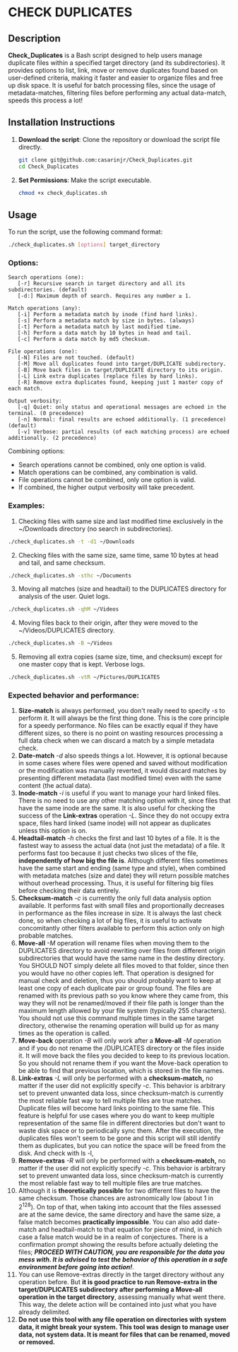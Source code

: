 # CHECK DUPLICATES

## Description
**Check_Duplicates** is a Bash script designed to help users manage duplicate files within a specified target directory (and its subdirectories).  It provides options to list, link, move or remove duplicates found based on user-defined criteria, making it faster and easier to organize files and free up disk space.
It is useful for batch processing files, since the usage of metadata-matches, filtering files before performing any actual data-match, speeds this process a lot!

## Installation Instructions
1. **Download the script**: Clone the repository or download the script file directly.
   ```bash
   git clone git@github.com:casarinjr/Check_Duplicates.git
   cd Check_Duplicates
   ```
2. **Set Permissions**: Make the script executable.
   ```bash
   chmod +x check_duplicates.sh
   ```

## Usage
To run the script, use the following command format:
```bash
./check_duplicates.sh [options] target_directory
```

### Options:
	Search operations (one):
       [-r] Recursive search in target directory and all its subdirectories. (default)
       [-d:] Maximum depth of search. Requires any number ≥ 1.

	Match operations (any):
       [-i] Perform a metadata match by inode (find hard links).
       [-s] Perform a metadata match by size in bytes. (always)
       [-t] Perform a metadata match by last modified time.
       [-h] Perform a data match by 10 bytes in head and tail.
       [-c] Perform a data match by md5 checksum.

	File operations (one):
       [-N] Files are not touched. (default)
       [-M] Move all duplicates found into target/DUPLICATE subdirectory.
       [-B] Move back files in target/DUPLICATE directory to its origin.
       [-L] Link extra duplicates (replace files by hard links).
       [-R] Remove extra duplicates found, keeping just 1 master copy of each match.

	Output verbosity:
       [-q] Quiet: only status and operational messages are echoed in the terminal. (0 precedence)
       [-n] Normal: final results are echoed additionally. (1 precedence) (default)
       [-v] Verbose: partial results (of each matching process) are echoed additionally. (2 precedence)

Combining options:
 - Search operations cannot be combined, only one option is valid.
 - Match operations can be combined, any combination is valid.
 - File operations cannot be combined, only one option is valid.
 - If combined, the higher output verbosity will take precedent.

### Examples:
1. Checking files with same size and last modified time exclusively in the ~/Downloads directory (no search in subdirectories).
```bash
./check_duplicates.sh -t -d1 ~/Downloads
```
2. Checking files with the same size, same time, same 10 bytes at head and tail, and same checksum.
```bash
./check_duplicates.sh -sthc ~/Documents
```
3. Moving all matches (size and headtail) to the DUPLICATES directory for analysis of the user. Quiet logs.
```bash
./check_duplicates.sh -qhM ~/Videos
```
4. Moving files back to their origin, after they were moved to the ~/Videos/DUPLICATES directory.
```bash
./check_duplicates.sh -B ~/Videos
```
5. Removing all extra copies (same size, time, and checksum) except for one master copy that is kept. Verbose logs.
```bash
./check_duplicates.sh -vtR ~/Pictures/DUPLICATES
```

### Expected behavior and performance:

 1. **Size-match** is always performed, you don't really need to specify *-s* to perform it. It will always be the first thing done. This is the core principle for a speedy performance. No files can be exactly equal if they have different sizes, so there is no point on wasting resources processing a full data check when we can discard a match by a simple metadata check.
 2. **Date-match** *-d* also speeds things a lot. However, it is optional because in some cases where files were opened and saved without modification or the modification was manually reverted, it would discard matches by presenting different metadata (last modified time) even with the same content (the actual data).
 3. **Inode-match** *-i* is useful if you want to manage your hard linked files. There is no need to use any other matching option with it, since files that have the same inode are the same. It is also useful for checking the success of the **Link-extras** operation *-L*. Since they do not occupy extra space, files hard linked (same inode) will not appear as duplicates unless this option is on.
 4. **Headtail-match** *-h* checks the first and last 10 bytes of a file. It is the fastest way to assess the actual data (not just the metadata) of a file. It performs fast too because it just checks two slices of the file, **independently of how big the file is**.  Although different files sometimes have the same start and ending (same type and style), when combined with metadata matches (size and date) they will return possible matches without overhead processing. Thus, it is useful for filtering big files before checking their data entirely.
 5. **Checksum-match** *-c* is currently the only full data analysis option available. It performs fast with small files and proportionally decreases in performance as the files increase in size. It is always the last check done, so when checking a lot of big files, it is useful to activate concomitantly other filters available to perform this action only on high probable matches.
 6. **Move-all** *-M* operation will rename files when moving them to the DUPLICATES directory to avoid rewriting over files from different origin subdirectories that would have the same name in the destiny directory. You SHOULD NOT simply delete all files moved to that folder, since then you would have no other copies left. That operation is designed for manual check and deletion, thus you should probably want to keep at least one copy of each duplicate pair or group found. The files are renamed with its previous path so you know where they came from, this way they will not be renamed/moved if their file path is longer than the maximum length allowed by your file system (typically 255 characters). You should not use this command multiple times in the same target directory, otherwise the renaming operation will build up for as many times as the operation is called.
 7. **Move-back** operation *-B* will only work after a **Move-all** *-M* operation and if you do not rename the /DUPLICATES directory or the files inside it. It will move back the files you decided to keep to its previous location. So you should not rename them if you want the Move-back operation to be able to find that previous location, which is stored in the file names.
 8. **Link-extras** *-L* will only be performed with a **checksum-match,** no matter if the user did not explicitly specify *-c*. This behavior is arbitrary set to prevent unwanted data loss, since checksum-match is currently the most reliable fast way to tell multiple files are true matches. Duplicate files will become hard links pointing to the same file. This feature is helpful for use cases where you do want to keep multiple representation of the same file in different directories but don't want to waste disk space or to periodically sync them. After the execution, the duplicates files won't seem to be gone and this script will still identify them as duplicates, but you can notice the space will be freed from the disk. And check with ls -l,
 9. **Remove-extras** *-R* will only be performed with a **checksum-match,** no matter if the user did not explicitly specify *-c*. This behavior is arbitrary set to prevent unwanted data loss, since checksum-match is currently the most reliable fast way to tell multiple files are true matches.
 10. Although it is **theoretically possible** for two different files to have the same checksum. Those chances are astronomically low (about 1 in 2<sup>128</sup>). On top of that, when taking into account that the files assessed are at the same device, the same directory and have the same size, a false match becomes **practically impossible**. You can also add date-match and headtail-match to that equation for piece of mind, in which case a false match would be in a realm of conjectures. There is a confirmation prompt showing the results before actually deleting the files; ***PROCEED WITH CAUTION, you are responsible for the data you mess with. It is advised to test the behavior of this operation in a safe environment before going into action!***.
 11. You can use Remove-extras directly in the target directory without any operation before. But **it is good practice to run Remove-extra in the target/DUPLICATES subdirectory after performing a Move-all operation in the target directory**, assessing manually what went there. This way, the delete action will be contained into just what you have already delimited.
 12. **Do  not use this tool with any file operation on directories with system data, it might break your system. This tool was design to manage user data, not system data. It is meant for files that can be renamed, moved or removed.**
